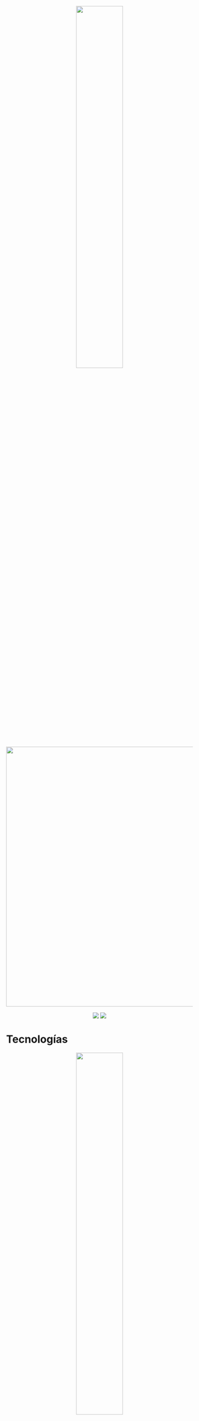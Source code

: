 
<p align="center">
  <img  width="50%" height="auto" src="https://private-user-images.githubusercontent.com/108234679/296385137-d60bf85e-aa7f-4be1-895c-58653456c9db.png?jwt=eyJhbGciOiJIUzI1NiIsInR5cCI6IkpXVCJ9.eyJpc3MiOiJnaXRodWIuY29tIiwiYXVkIjoicmF3LmdpdGh1YnVzZXJjb250ZW50LmNvbSIsImtleSI6ImtleTUiLCJleHAiOjE3MDg5OTY2MzYsIm5iZiI6MTcwODk5NjMzNiwicGF0aCI6Ii8xMDgyMzQ2NzkvMjk2Mzg1MTM3LWQ2MGJmODVlLWFhN2YtNGJlMS04OTVjLTU4NjUzNDU2YzlkYi5wbmc_WC1BbXotQWxnb3JpdGhtPUFXUzQtSE1BQy1TSEEyNTYmWC1BbXotQ3JlZGVudGlhbD1BS0lBVkNPRFlMU0E1M1BRSzRaQSUyRjIwMjQwMjI3JTJGdXMtZWFzdC0xJTJGczMlMkZhd3M0X3JlcXVlc3QmWC1BbXotRGF0ZT0yMDI0MDIyN1QwMTEyMTZaJlgtQW16LUV4cGlyZXM9MzAwJlgtQW16LVNpZ25hdHVyZT1mMWZiZmZlZDE4Nzk4MjczYTg0ZDAzNzY2YzIzMTgwMTBkZDFmZWEzYmU0NTA2NmM3N2MwMTA3NDc3NzdjNGYxJlgtQW16LVNpZ25lZEhlYWRlcnM9aG9zdCZhY3Rvcl9pZD0wJmtleV9pZD0wJnJlcG9faWQ9MCJ9.KVGS4KU6u7tst9WPo3awQncUzA4hoIqYIW2FVL5mk1w">
</p>

<br>


<p align="center" font-size=18px weight="700">
  <img width="700" src="https://private-user-images.githubusercontent.com/108234679/303872162-b40a2d9b-e75d-429e-bb7d-ca7f9da3d10c.png?jwt=eyJhbGciOiJIUzI1NiIsInR5cCI6IkpXVCJ9.eyJpc3MiOiJnaXRodWIuY29tIiwiYXVkIjoicmF3LmdpdGh1YnVzZXJjb250ZW50LmNvbSIsImtleSI6ImtleTUiLCJleHAiOjE3MDg5NzI4NTgsIm5iZiI6MTcwODk3MjU1OCwicGF0aCI6Ii8xMDgyMzQ2NzkvMzAzODcyMTYyLWI0MGEyZDliLWU3NWQtNDI5ZS1iYjdkLWNhN2Y5ZGEzZDEwYy5wbmc_WC1BbXotQWxnb3JpdGhtPUFXUzQtSE1BQy1TSEEyNTYmWC1BbXotQ3JlZGVudGlhbD1BS0lBVkNPRFlMU0E1M1BRSzRaQSUyRjIwMjQwMjI2JTJGdXMtZWFzdC0xJTJGczMlMkZhd3M0X3JlcXVlc3QmWC1BbXotRGF0ZT0yMDI0MDIyNlQxODM1NThaJlgtQW16LUV4cGlyZXM9MzAwJlgtQW16LVNpZ25hdHVyZT02YmQyZjg1MWJjZjQ4MTg0ZTYxMzdiYjY1OTk0MjU3MjU2N2FkNTcwNGMzMjFkZmZiOGZkNWRmY2YzNjJjMDViJlgtQW16LVNpZ25lZEhlYWRlcnM9aG9zdCZhY3Rvcl9pZD0wJmtleV9pZD0wJnJlcG9faWQ9MCJ9.d4kShLRKxf7AYnguaQvibLv_HIBZN_H56YgynG5wSI8"
</p>

<p align="center">
<a href="https://github.com/DaniRox/DaniRox/issues/8#issue-2079872666"><img align="center" src="https://private-user-images.githubusercontent.com/108234679/296389717-d70d3db1-424f-4a67-8cef-516a09fc5bb2.png?jwt=eyJhbGciOiJIUzI1NiIsInR5cCI6IkpXVCJ9.eyJpc3MiOiJnaXRodWIuY29tIiwiYXVkIjoicmF3LmdpdGh1YnVzZXJjb250ZW50LmNvbSIsImtleSI6ImtleTUiLCJleHAiOjE3MDg5NzQ0ODUsIm5iZiI6MTcwODk3NDE4NSwicGF0aCI6Ii8xMDgyMzQ2NzkvMjk2Mzg5NzE3LWQ3MGQzZGIxLTQyNGYtNGE2Ny04Y2VmLTUxNmEwOWZjNWJiMi5wbmc_WC1BbXotQWxnb3JpdGhtPUFXUzQtSE1BQy1TSEEyNTYmWC1BbXotQ3JlZGVudGlhbD1BS0lBVkNPRFlMU0E1M1BRSzRaQSUyRjIwMjQwMjI2JTJGdXMtZWFzdC0xJTJGczMlMkZhd3M0X3JlcXVlc3QmWC1BbXotRGF0ZT0yMDI0MDIyNlQxOTAzMDVaJlgtQW16LUV4cGlyZXM9MzAwJlgtQW16LVNpZ25hdHVyZT1lOGU3M2QwM2YyZGMwMDM5NjkxZjI0ZGM4NTQ1YTE0MmExMWEyMWRlNmMxY2ZkYWE2YzM1N2NhMGYxNDYwYmQ2JlgtQW16LVNpZ25lZEhlYWRlcnM9aG9zdCZhY3Rvcl9pZD0wJmtleV9pZD0wJnJlcG9faWQ9MCJ9._WhsxFh0BRLaoF1qakBYudD3u_lI0DyNt0VLq9Hug9s"></a>
<a href="mailto:hola@danirox.site" target="_blank"><img align="center" src="https://private-user-images.githubusercontent.com/108234679/296390245-d4e5e432-841c-4b26-9e6a-178fa73c40c5.png?jwt=eyJhbGciOiJIUzI1NiIsInR5cCI6IkpXVCJ9.eyJpc3MiOiJnaXRodWIuY29tIiwiYXVkIjoicmF3LmdpdGh1YnVzZXJjb250ZW50LmNvbSIsImtleSI6ImtleTUiLCJleHAiOjE3MDg5NzQ0ODIsIm5iZiI6MTcwODk3NDE4MiwicGF0aCI6Ii8xMDgyMzQ2NzkvMjk2MzkwMjQ1LWQ0ZTVlNDMyLTg0MWMtNGIyNi05ZTZhLTE3OGZhNzNjNDBjNS5wbmc_WC1BbXotQWxnb3JpdGhtPUFXUzQtSE1BQy1TSEEyNTYmWC1BbXotQ3JlZGVudGlhbD1BS0lBVkNPRFlMU0E1M1BRSzRaQSUyRjIwMjQwMjI2JTJGdXMtZWFzdC0xJTJGczMlMkZhd3M0X3JlcXVlc3QmWC1BbXotRGF0ZT0yMDI0MDIyNlQxOTAzMDJaJlgtQW16LUV4cGlyZXM9MzAwJlgtQW16LVNpZ25hdHVyZT1mMjhkMmRjNmQ1NmM0NzY4MzcwYjJhY2JmODhmNGFlMzE3Y2RlMmNlYzRlOTI4MWYwNDVkYWNjMDMxNTQxMDU4JlgtQW16LVNpZ25lZEhlYWRlcnM9aG9zdCZhY3Rvcl9pZD0wJmtleV9pZD0wJnJlcG9faWQ9MCJ9.KzEvpXGpSRN5Gp4rLls-6q6ZOJNxk16C-fZYX7RyR3w"></a>
</p>

  
<h1 font-size=14px>Tecnologías</h1>
<p align="center">
  <img width="50%" height="auto" src="https://user-images.githubusercontent.com/108234679/284703702-fa30e314-e0d8-443b-8495-8d2a625cbac6.png">
</p>
<br>

